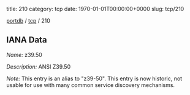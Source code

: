 title: 210
category: tcp
date: 1970-01-01T00:00:00+0000
slug: tcp/210

[portdb](/) / [tcp](/category/tcp.html) / 210


## IANA Data

_Name:_ z39.50

_Description:_ ANSI Z39.50

_Note:_ This entry is an alias to "z39-50".
This entry is now historic, not usable for use with many
common service discovery mechanisms.

